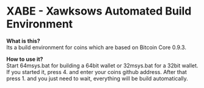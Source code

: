XABE - Xawksows Automated Build Environment
====

<strong>What is this?</strong><br />
Its a build environment for coins which are based on Bitcoin Core 0.9.3.

<strong>How to use it?</strong><br />
Start 64msys.bat for building a 64bit wallet or 32msys.bat for a 32bit wallet.
If you started it, press 4. and enter your coins github address. 
After that press 1. and you just need to wait, everything will be build automatically.
